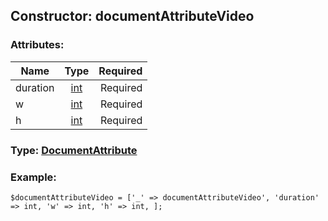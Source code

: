 ## Constructor: documentAttributeVideo  

### Attributes:

| Name     |    Type       | Required |
|----------|:-------------:|---------:|
|duration|[int](../types/int.md) | Required|
|w|[int](../types/int.md) | Required|
|h|[int](../types/int.md) | Required|


### Type: [DocumentAttribute](../types/DocumentAttribute.md)

### Example:


```
$documentAttributeVideo = ['_' => documentAttributeVideo', 'duration' => int, 'w' => int, 'h' => int, ];
```